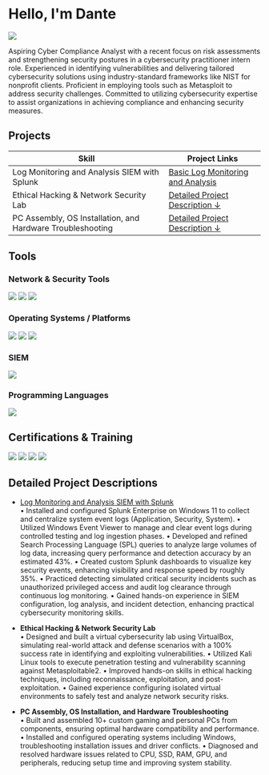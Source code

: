 # Hello, I'm Dante
<a href="https://www.linkedin.com/in/danteojong/"><img src="https://img.shields.io/badge/-LinkedIn-0072b1?&style=for-the-badge&logo=linkedin&logoColor=white" /></a>

Aspiring Cyber Compliance Analyst with a recent focus on risk assessments and strengthening security postures in a cybersecurity practitioner intern role. 
Experienced in identifying vulnerabilities and delivering tailored cybersecurity solutions using industry-standard frameworks like NIST for nonprofit clients. 
Proficient in employing tools such as Metasploit to address security challenges. Committed to utilizing cybersecurity expertise to assist organizations in
achieving compliance and enhancing security measures.

## Projects

| Skill                                         | Project Links         |
|-----------------------------------------------|----------------------------|
| Log Monitoring and Analysis SIEM with Splunk  | <a href="https://github.com/danteojong-it/Basic-Log-Monitoring-and-Analysis-/tree/main">Basic Log Monitoring and Analysis	</a>|
| Ethical Hacking & Network Security Lab        | [Detailed Project Description ↓](#project-highlights) |
| PC Assembly, OS Installation, and Hardware Troubleshooting                | [Detailed Project Description ↓](#project-highlights) |
<!--
| Network Traffic Monitoring and Attack Detection | <a href="https://google.com">Detection Lab</a>|
| Security Automation with Shuffle SOAR         | SOC Automation Lab|
| Incident Response Planning and Execution      | SOC Automation Lab|
| Case Management with TheHive                  | SOC Automation Lab|
| Scripting and Automation for Threat Mitigation | SOC Automation Lab|
-->

## Tools

### Network & Security Tools
<div>
  <img src="https://img.shields.io/badge/-Wireshark-1679A7?&style=for-the-badge&logo=Wireshark&logoColor=white" />
  <img src="https://img.shields.io/badge/-Nmap_(Zenmap)-7AB800?&style=for-the-badge&logo=Nmap&logoColor=white" />
  <img src="https://img.shields.io/badge/-Metasploit-5C2D91?&style=for-the-badge&logo=metasploit&logoColor=white" />
</div>

### Operating Systems / Platforms
<div>
  <img src="https://img.shields.io/badge/-Kali_Linux-557C94?&style=for-the-badge&logo=Kali-Linux&logoColor=white" />
  <img src="https://img.shields.io/badge/-Windows-0078D6?&style=for-the-badge&logo=windows&logoColor=white" />
  <img src="https://img.shields.io/badge/-VirtualBox-183A61?&style=for-the-badge&logo=virtualbox&logoColor=white" />
</div>

### SIEM
<div>
  <img src="https://img.shields.io/badge/-Splunk-000000?&style=for-the-badge&logo=Splunk&logoColor=white" />
</div>

### Programming Languages
<div>
  <img src="https://img.shields.io/badge/-Python-3776AB?&style=for-the-badge&logo=python&logoColor=white" />
</div>

## Certifications & Training
<div>
<img src="https://img.shields.io/badge/-Security%2B-FF0000?&style=for-the-badge&logo=CompTIA&logoColor=white" />
<img src="https://img.shields.io/badge/-Mastercard_Cybersecurity_Job_Simulation-0072C6?&style=for-the-badge&logo=mastercard&logoColor=white" />
<img src="https://img.shields.io/badge/-CCNAv7:_Introduction_to_Networks-1DA1F2?&style=for-the-badge&logo=cisco&logoColor=white" />
<img src="https://img.shields.io/badge/-CCNA:_Switching_Routing_Wireless_Essentials-1DA1F2?&style=for-the-badge&logo=cisco&logoColor=white" />
</div>

## Detailed Project Descriptions

- <a href="https://github.com/danteojong-it/Basic-Log-Monitoring-and-Analysis-/tree/main">Log Monitoring and Analysis SIEM with Splunk </a>                 
• Installed and configured Splunk Enterprise on Windows 11 to collect and centralize system event logs (Application, Security, System).
• Utilized Windows Event Viewer to manage and clear event logs during controlled testing and log ingestion phases.
• Developed and refined Search Processing Language (SPL) queries to analyze large volumes of log data, increasing query performance and detection accuracy by an
estimated 43%.
• Created custom Splunk dashboards to visualize key security events, enhancing visibility and response speed by roughly 35%.
• Practiced detecting simulated critical security incidents such as unauthorized privileged access and audit log clearance through continuous log monitoring.
• Gained hands-on experience in SIEM configuration, log analysis, and incident detection, enhancing practical cybersecurity monitoring skills.

- **Ethical Hacking & Network Security Lab**   
• Designed and built a virtual cybersecurity lab using VirtualBox, simulating real-world attack and defense scenarios with a 100% success rate in identifying and
exploiting vulnerabilities.
• Utilized Kali Linux tools to execute penetration testing and vulnerability scanning against Metasploitable2.
• Improved hands-on skills in ethical hacking techniques, including reconnaissance, exploitation, and post-exploitation.
• Gained experience configuring isolated virtual environments to safely test and analyze network security risks.

- **PC Assembly, OS Installation, and Hardware Troubleshooting**   
• Built and assembled 10+ custom gaming and personal PCs from components, ensuring optimal hardware compatibility and performance.
• Installed and configured operating systems including Windows, troubleshooting installation issues and driver conflicts.
• Diagnosed and resolved hardware issues related to CPU, SSD, RAM, GPU, and peripherals, reducing setup time and improving system stability.
